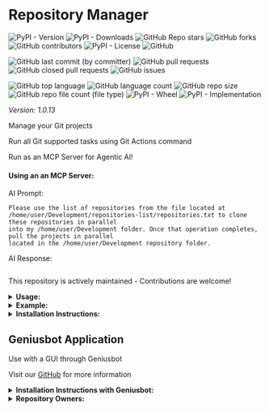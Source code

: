 # Repository Manager

![PyPI - Version](https://img.shields.io/pypi/v/repository-manager)
![PyPI - Downloads](https://img.shields.io/pypi/dd/repository-manager)
![GitHub Repo stars](https://img.shields.io/github/stars/Knuckles-Team/repository-manager)
![GitHub forks](https://img.shields.io/github/forks/Knuckles-Team/repository-manager)
![GitHub contributors](https://img.shields.io/github/contributors/Knuckles-Team/repository-manager)
![PyPI - License](https://img.shields.io/pypi/l/repository-manager)
![GitHub](https://img.shields.io/github/license/Knuckles-Team/repository-manager)

![GitHub last commit (by committer)](https://img.shields.io/github/last-commit/Knuckles-Team/repository-manager)
![GitHub pull requests](https://img.shields.io/github/issues-pr/Knuckles-Team/repository-manager)
![GitHub closed pull requests](https://img.shields.io/github/issues-pr-closed/Knuckles-Team/repository-manager)
![GitHub issues](https://img.shields.io/github/issues/Knuckles-Team/repository-manager)

![GitHub top language](https://img.shields.io/github/languages/top/Knuckles-Team/repository-manager)
![GitHub language count](https://img.shields.io/github/languages/count/Knuckles-Team/repository-manager)
![GitHub repo size](https://img.shields.io/github/repo-size/Knuckles-Team/repository-manager)
![GitHub repo file count (file type)](https://img.shields.io/github/directory-file-count/Knuckles-Team/repository-manager)
![PyPI - Wheel](https://img.shields.io/pypi/wheel/repository-manager)
![PyPI - Implementation](https://img.shields.io/pypi/implementation/repository-manager)

*Version: 1.0.13*

Manage your Git projects

Run all Git supported tasks using Git Actions command

Run as an MCP Server for Agentic AI!

#### Using an an MCP Server:

AI Prompt:
```text
Please use the list of repositories from the file located at
/home/user/Development/repositories-list/repositories.txt to clone these repositories in parallel
into my /home/user/Development folder. Once that operation completes, pull the projects in parallel
located in the /home/user/Development repository folder.
```

AI Response:
```text

```

This repository is actively maintained - Contributions are welcome!

<details>
  <summary><b>Usage:</b></summary>

| Short Flag | Long Flag        | Description                            |
|------------|------------------|----------------------------------------|
| -h         | --help           | See Usage                              |
| -b         | --default-branch | Checkout default branch                |
| -c         | --clone          | Clone projects specified               |
| -d         | --directory      | Directory to clone/pull projects       |
| -f         | --file           | File with repository links             |
| -p         | --pull           | Pull projects in parent directory      |
| -r         | --repositories   | Comma separated Git URLs               |
| -t         | --threads        | Number of parallel threads - Default 4 |

</details>

<details>
  <summary><b>Example:</b></summary>

Run through CLI
```bash
repository-manager \
    --clone  \
    --pull  \
    --directory '/home/user/Downloads'  \
    --file '/home/user/Downloads/repositories.txt'  \
    --repositories 'https://github.com/Knucklessg1/media-downloader,https://github.com/Knucklessg1/genius-bot' \
    --threads 8
```

Use directly in Python
```python
from repository_manager import Git

gitlab = Git()

gitlab.set_repository_directory("<directory>")

gitlab.set_threads(threads=8)

gitlab.set_git_projects("<projects>")

gitlab.set_default_branch(set_to_default_branch=True)

gitlab.clone_projects_in_parallel()

gitlab.pull_projects_in_parallel()
```

Use with Agentic AI

```json
{
  "mcpServers": {
    "gitlab": {
      "command": "repository-manager-mcp"
    }
  }
}

```

</details>

<details>
  <summary><b>Installation Instructions:</b></summary>

Install Python Package

```bash
python -m pip install repository-manager
```
</details>

## Geniusbot Application

Use with a GUI through Geniusbot

Visit our [GitHub](https://github.com/Knuckles-Team/geniusbot) for more information

<details>
  <summary><b>Installation Instructions with Geniusbot:</b></summary>

Install Python Package

```bash
python -m pip install geniusbot
```

</details>


<details>
  <summary><b>Repository Owners:</b></summary>


<img width="100%" height="180em" src="https://github-readme-stats.vercel.app/api?username=Knucklessg1&show_icons=true&hide_border=true&&count_private=true&include_all_commits=true" />

![GitHub followers](https://img.shields.io/github/followers/Knucklessg1)
![GitHub User's stars](https://img.shields.io/github/stars/Knucklessg1)
</details>
